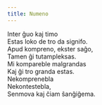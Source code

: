```yaml
---
title: Numeno
---
```


Inter ĝuo kaj timo  
Estas loko de tro da signifo.  
Apud kompreno, ekster saĝo,  
Tamen ĝi tutampleksas.  
Mi kompareble malgrandas  
Kaj ĝi tro granda estas.  
Nekomprenebla  
Nekontestebla,  
Senmova kaj ĉiam ŝanĝiĝema.
